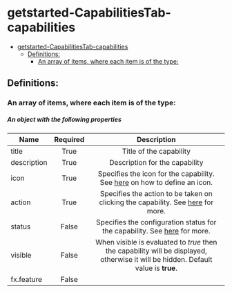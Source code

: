 <a name="getstarted-capabilitiestab-capabilities"></a>
# getstarted-CapabilitiesTab-capabilities
* [getstarted-CapabilitiesTab-capabilities](#getstarted-capabilitiestab-capabilities)
    * [Definitions:](#getstarted-capabilitiestab-capabilities-definitions)
        * [An array of items, where each item is of the type:](#getstarted-capabilitiestab-capabilities-definitions-an-array-of-items-where-each-item-is-of-the-type)

<a name="getstarted-capabilitiestab-capabilities-definitions"></a>
## Definitions:
<a name="getstarted-capabilitiestab-capabilities-definitions-an-array-of-items-where-each-item-is-of-the-type"></a>
### An array of items, where each item is of the type:
<a name="getstarted-capabilitiestab-capabilities-definitions-an-array-of-items-where-each-item-is-of-the-type-an-object-with-the-following-properties"></a>
##### An object with the following properties
| Name | Required | Description
| ---|:--:|:--:|
|title|True|Title of the capability
|description|True|Description for the capability
|icon|True|Specifies the icon for the capability. See [here](dx-iconReference.md) on how to define an icon.
|action|True|Specifies the action to be taken on clicking the capability. See [here](dx-getstarted-ActionReference.md) for more.
|status|False|Specifies the configuration status for the capability. See [here](dx-getstarted-CapabilitiesTab-status.md) for more.
|visible|False|When visible is evaluated to *true* then the capability will be displayed, otherwise it will be hidden.  Default value is **true**.
|fx.feature|False|

